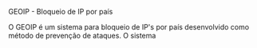 GEOIP - Bloqueio de IP por país


 O GEOIP é um sistema para bloqueio de IP's por país desenvolvido como método de prevenção de ataques.
 O sistema 
